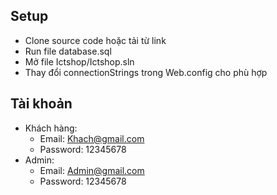 ## Setup
- Clone source code hoặc tải từ link
- Run file database.sql
- Mở file Ictshop/Ictshop.sln
- Thay đổi connectionStrings trong Web.config cho phù hợp

## Tài khoản
- Khách hàng: 
	+ Email: Khach@gmail.com 
	+ Password: 12345678
- Admin:
	+ Email: Admin@gmail.com
	+ Password: 12345678
